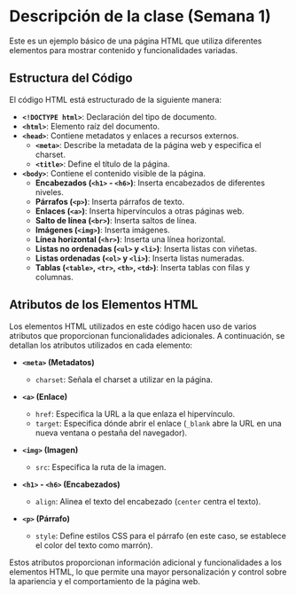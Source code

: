# Descripción de la clase (Semana 1)

Este es un ejemplo básico de una página HTML que utiliza diferentes elementos para mostrar contenido y funcionalidades variadas.

## Estructura del Código

El código HTML está estructurado de la siguiente manera:

- **`<!DOCTYPE html>`**: Declaración del tipo de documento.
- **`<html>`**: Elemento raíz del documento.
- **`<head>`**: Contiene metadatos y enlaces a recursos externos.
  - **`<meta>`**: Describe la metadata de la página web y especifica el charset.
  - **`<title>`**: Define el título de la página.
- **`<body>`**: Contiene el contenido visible de la página.
  - **Encabezados (`<h1>` - `<h6>`)**: Inserta encabezados de diferentes niveles.
  - **Párrafos (`<p>`)**: Inserta párrafos de texto.
  - **Enlaces (`<a>`)**: Inserta hipervínculos a otras páginas web.
  - **Salto de línea (`<br>`)**: Inserta saltos de línea.
  - **Imágenes (`<img>`)**: Inserta imágenes.
  - **Línea horizontal (`<hr>`)**: Inserta una línea horizontal.
  - **Listas no ordenadas (`<ul>` y `<li>`)**: Inserta listas con viñetas.
  - **Listas ordenadas (`<ol>` y `<li>`)**: Inserta listas numeradas.
  - **Tablas (`<table>`, `<tr>`, `<th>`, `<td>`)**: Inserta tablas con filas y columnas.

## Atributos de los Elementos HTML

Los elementos HTML utilizados en este código hacen uso de varios atributos que proporcionan funcionalidades adicionales. A continuación, se detallan los atributos utilizados en cada elemento:

- **`<meta>` (Metadatos)**
  - `charset`: Señala el charset a utilizar en la página.

- **`<a>` (Enlace)**
  - `href`: Especifica la URL a la que enlaza el hipervínculo.
  - `target`: Especifica dónde abrir el enlace (`_blank` abre la URL en una nueva ventana o pestaña del navegador).

- **`<img>` (Imagen)**
  - `src`: Especifica la ruta de la imagen.

- **`<h1>` - `<h6>` (Encabezados)**
  - `align`: Alinea el texto del encabezado (`center` centra el texto).

- **`<p>` (Párrafo)**
  - `style`: Define estilos CSS para el párrafo (en este caso, se establece el color del texto como marrón).

Estos atributos proporcionan información adicional y funcionalidades a los elementos HTML, lo que permite una mayor personalización y control sobre la apariencia y el comportamiento de la página web.
